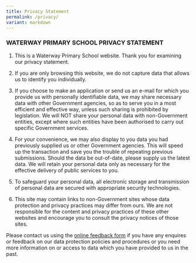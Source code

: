 ```yaml
---
title: Privacy Statement
permalink: /privacy/
variant: markdown
---
```

### WATERWAY PRIMARY SCHOOL PRIVACY STATEMENT

1.	This is a Waterway Primary School website. Thank you for examining our privacy statement. 
 	 
2.	If you are only browsing this website, we do not capture data that allows us to identify you individually. 
 	 
3.	If you choose to make an application or send us an e-mail for which you provide us with personally identifiable data, we may share necessary data with other Government agencies, so as to serve you in a most efficient and effective way, unless such sharing is prohibited by legislation. We will NOT share your personal data with non-Government entities, except where such entities have been authorised to carry out specific Government services. 
 	 
4.	For your convenience, we may also display to you data you had previously supplied us or other Government agencies. This will speed up the transaction and save you the trouble of repeating previous submissions. Should the data be out-of-date, please supply us the latest data. We will retain your personal data only as necessary for the effective delivery of public services to you. 
 	 
5.	To safeguard your personal data, all electronic storage and transmission of personal data are secured with appropriate security technologies. 
 	 
6.	This site may contain links to non-Government sites whose data protection and privacy practices may differ from ours. We are not responsible for the content and privacy practices of these other websites and encourage you to consult the privacy notices of those sites. 

Please contact us using the&nbsp;[online feedback form](https://forms.cwp.gov.sg/waterwaypri/Form77L49)&nbsp;if you have any enquires or feedback on our data protection policies and procedures or you need more information on or access to data which you have provided to us in the past.




